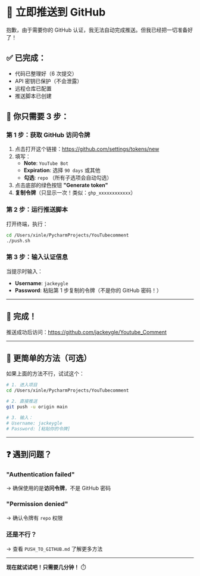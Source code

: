 # 🚀 立即推送到 GitHub

抱歉，由于需要你的 GitHub 认证，我无法自动完成推送。但我已经把一切准备好了！

## ✅ 已完成：
- 代码已整理好（6 次提交）
- API 密钥已保护（不会泄露）
- 远程仓库已配置
- 推送脚本已创建

## 🎯 你只需要 3 步：

### 第 1 步：获取 GitHub 访问令牌

1. 点击打开这个链接：https://github.com/settings/tokens/new
2. 填写：
   - **Note**: `YouTube Bot`
   - **Expiration**: 选择 `90 days` 或其他
   - **勾选**: `repo` （所有子选项会自动勾选）
3. 点击底部的绿色按钮 **"Generate token"**
4. **复制令牌**（只显示一次！类似：`ghp_xxxxxxxxxxxx`）

### 第 2 步：运行推送脚本

打开终端，执行：

```bash
cd /Users/xinle/PycharmProjects/YouTubecomment
./push.sh
```

### 第 3 步：输入认证信息

当提示时输入：
- **Username**: `jackeygle`
- **Password**: 粘贴第 1 步复制的令牌（不是你的 GitHub 密码！）

---

## 🎉 完成！

推送成功后访问：https://github.com/jackeygle/Youtube_Comment

---

## 📱 更简单的方法（可选）

如果上面的方法不行，试试这个：

```bash
# 1. 进入项目
cd /Users/xinle/PycharmProjects/YouTubecomment

# 2. 直接推送
git push -u origin main

# 3. 输入：
# Username: jackeygle  
# Password: [粘贴你的令牌]
```

---

## ❓ 遇到问题？

### "Authentication failed"
→ 确保使用的是**访问令牌**，不是 GitHub 密码

### "Permission denied"
→ 确认令牌有 `repo` 权限

### 还是不行？
→ 查看 `PUSH_TO_GITHUB.md` 了解更多方法

---

**现在就试试吧！只需要几分钟！** ⏱️


